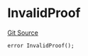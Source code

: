 # InvalidProof

[Git Source](https://github.com/Eoracle/target-contracts/blob/401eb40ea1472e38057aaf0537c1644781be9b1b/src/interfaces/Errors.sol)

```solidity
error InvalidProof();
```
